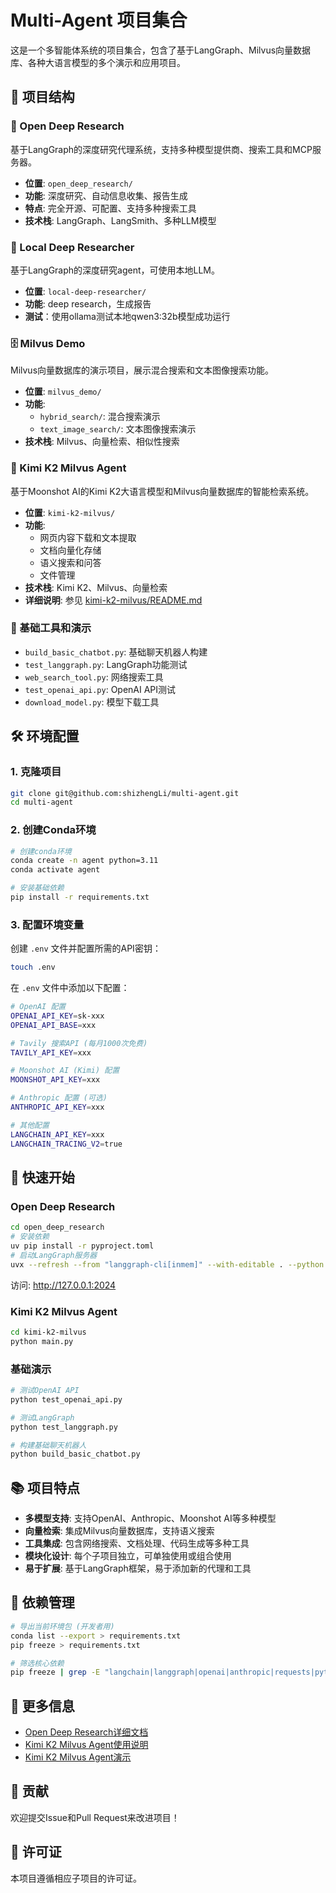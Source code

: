# Multi-Agent 项目集合

这是一个多智能体系统的项目集合，包含了基于LangGraph、Milvus向量数据库、各种大语言模型的多个演示和应用项目。

## 📁 项目结构

### 🔬 Open Deep Research
基于LangGraph的深度研究代理系统，支持多种模型提供商、搜索工具和MCP服务器。
- **位置**: `open_deep_research/`
- **功能**: 深度研究、自动信息收集、报告生成
- **特点**: 完全开源、可配置、支持多种搜索工具
- **技术栈**: LangGraph、LangSmith、多种LLM模型

### 🔧 Local Deep Researcher
基于LangGraph的深度研究agent，可使用本地LLM。
- **位置**: `local-deep-researcher/`
- **功能**: deep research，生成报告
- **测试**：使用ollama测试本地qwen3:32b模型成功运行

### 🗄️ Milvus Demo
Milvus向量数据库的演示项目，展示混合搜索和文本图像搜索功能。
- **位置**: `milvus_demo/`
- **功能**: 
  - `hybrid_search/`: 混合搜索演示
  - `text_image_search/`: 文本图像搜索演示
- **技术栈**: Milvus、向量检索、相似性搜索

### 🤖 Kimi K2 Milvus Agent
基于Moonshot AI的Kimi K2大语言模型和Milvus向量数据库的智能检索系统。
- **位置**: `kimi-k2-milvus/`
- **功能**: 
  - 网页内容下载和文本提取
  - 文档向量化存储
  - 语义搜索和问答
  - 文件管理
- **技术栈**: Kimi K2、Milvus、向量检索
- **详细说明**: 参见 [kimi-k2-milvus/README.md](kimi-k2-milvus/README.md)



### 📝 基础工具和演示
- `build_basic_chatbot.py`: 基础聊天机器人构建
- `test_langgraph.py`: LangGraph功能测试
- `web_search_tool.py`: 网络搜索工具
- `test_openai_api.py`: OpenAI API测试
- `download_model.py`: 模型下载工具

## 🛠️ 环境配置

### 1. 克隆项目
```bash
git clone git@github.com:shizhengLi/multi-agent.git
cd multi-agent
```

### 2. 创建Conda环境
```bash
# 创建conda环境
conda create -n agent python=3.11
conda activate agent

# 安装基础依赖
pip install -r requirements.txt
```

### 3. 配置环境变量
创建 `.env` 文件并配置所需的API密钥：

```bash
touch .env
```

在 `.env` 文件中添加以下配置：
```bash
# OpenAI 配置
OPENAI_API_KEY=sk-xxx
OPENAI_API_BASE=xxx

# Tavily 搜索API (每月1000次免费)
TAVILY_API_KEY=xxx

# Moonshot AI (Kimi) 配置
MOONSHOT_API_KEY=xxx

# Anthropic 配置 (可选)
ANTHROPIC_API_KEY=xxx

# 其他配置
LANGCHAIN_API_KEY=xxx
LANGCHAIN_TRACING_V2=true
```

## 🚀 快速开始

### Open Deep Research
```bash
cd open_deep_research
# 安装依赖
uv pip install -r pyproject.toml
# 启动LangGraph服务器
uvx --refresh --from "langgraph-cli[inmem]" --with-editable . --python 3.11 langgraph dev --allow-blocking
```
访问: http://127.0.0.1:2024

### Kimi K2 Milvus Agent
```bash
cd kimi-k2-milvus
python main.py
```

### 基础演示
```bash
# 测试OpenAI API
python test_openai_api.py

# 测试LangGraph
python test_langgraph.py

# 构建基础聊天机器人
python build_basic_chatbot.py
```

## 📚 项目特点

- **多模型支持**: 支持OpenAI、Anthropic、Moonshot AI等多种模型
- **向量检索**: 集成Milvus向量数据库，支持语义搜索
- **工具集成**: 包含网络搜索、文档处理、代码生成等多种工具
- **模块化设计**: 每个子项目独立，可单独使用或组合使用
- **易于扩展**: 基于LangGraph框架，易于添加新的代理和工具

## 🔧 依赖管理

```bash
# 导出当前环境包 (开发者用)
conda list --export > requirements.txt
pip freeze > requirements.txt

# 筛选核心依赖
pip freeze | grep -E "langchain|langgraph|openai|anthropic|requests|python-dotenv|tqdm|tiktoken" > requirements.txt
```

## 📖 更多信息

- [Open Deep Research详细文档](open_deep_research/README.md)
- [Kimi K2 Milvus Agent使用说明](kimi-k2-milvus/README.md)
- [Kimi K2 Milvus Agent演示](kimi-k2-milvus/demo.md)

## 🤝 贡献

欢迎提交Issue和Pull Request来改进项目！

## 📄 许可证

本项目遵循相应子项目的许可证。 